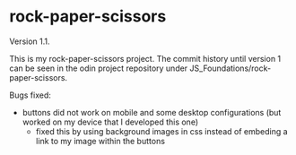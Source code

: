 # rock-paper-scissors
Version 1.1.

This is my rock-paper-scissors project. The commit history until version 1 can be seen in the odin project repository under JS_Foundations/rock-paper-scissors.


Bugs fixed:
- buttons did not work on mobile and some desktop configurations (but worked on my device that I developed this one)
    - fixed this by using background images in css instead of embeding a link to my image within the buttons
